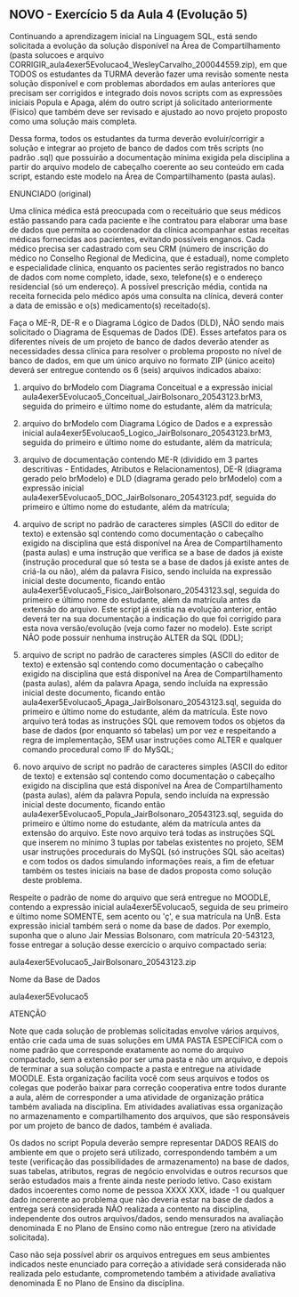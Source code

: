 ## NOVO - Exercício 5 da Aula 4 (Evolução 5)

Continuando a aprendizagem inicial na Linguagem SQL, está sendo solicitada a evolução da solução disponível na Área de Compartilhamento (pasta solucoes e arquivo CORRIGIR_aula4exer5Evolucao4_WesleyCarvalho_200044559.zip), em que TODOS os estudantes da TURMA deverão fazer uma revisão somente nesta solução disponível e com problemas abordados em aulas anteriores que precisam ser corrigidos e integrado dois novos scripts com as expressões iniciais Popula e Apaga, além do outro script já solicitado anteriormente (Fisico) que também deve ser revisado e ajustado ao novo projeto proposto como uma solução mais completa.

Dessa forma, todos os estudantes da turma deverão evoluir/corrigir a solução e integrar ao projeto de banco de dados com três scripts (no padrão .sql) que possuirão a documentação mínima exigida pela disciplina a partir do arquivo modelo de cabeçalho coerente ao seu conteúdo em cada script, estando este modelo na Área de Compartilhamento (pasta aulas).

ENUNCIADO (original)

Uma clínica médica está preocupada com o receituário que seus médicos estão passando para cada paciente e lhe contratou para elaborar uma base de dados que permita ao coordenador da clínica acompanhar estas receitas médicas fornecidas aos pacientes, evitando possíveis enganos. Cada médico precisa ser cadastrado com seu CRM (número de inscrição do médico no Conselho Regional de Medicina, que é estadual), nome completo e especialidade clínica, enquanto os pacientes serão registrados no banco de dados com nome completo, idade, sexo, telefone(s) e o endereço residencial (só um endereço). A possível prescrição média, contida na receita fornecida pelo médico após uma consulta na clínica, deverá conter a data de emissão e o(s) medicamento(s) receitado(s).

Faça o ME-R, DE-R e o Diagrama Lógico de Dados (DLD), NÃO sendo mais solicitado o Diagrama de Esquemas de Dados (DE). Esses artefatos para os diferentes níveis de um projeto de banco de dados deverão atender as necessidades dessa clínica para resolver o problema proposto no nível de banco de dados, em que um único arquivo no formato ZIP (único aceito) deverá ser entregue contendo os 6 (seis) arquivos indicados abaixo:

1) arquivo do brModelo com Diagrama Conceitual e a expressão inicial aula4exer5Evolucao5_Conceitual_JairBolsonaro_20543123.brM3, seguida do primeiro e último nome do estudante, além da matrícula;

2) arquivo do brModelo com Diagrama Lógico de Dados e a expressão inicial aula4exer5Evolucao5_Logico_JairBolsonaro_20543123.brM3, seguida do primeiro e último nome do estudante, além da matrícula;

3) arquivo de documentação contendo ME-R (dividido em 3 partes descritivas - Entidades, Atributos e Relacionamentos), DE-R (diagrama gerado pelo brModelo) e DLD (diagrama gerado pelo brModelo) com a expressão inicial aula4exer5Evolucao5_DOC_JairBolsonaro_20543123.pdf, seguida do primeiro e último nome do estudante, além da matrícula;

4) arquivo de script no padrão de caracteres simples (ASCII do editor de texto) e extensão sql contendo como documentação o cabeçalho exigido na disciplina que está disponível na Área de Compartilhamento (pasta aulas) e uma instrução que verifica se a base de dados já existe (instrução procedural que só testa se a base de dados já existe antes de criá-la ou não), além da palavra Fisico, sendo incluída na expressão inicial deste documento, ficando então aula4exer5Evolucao5_Fisico_JairBolsonaro_20543123.sql, seguida do primeiro e último nome do estudante, além da matrícula antes da extensão do arquivo. Este script já existia na evolução anterior, então deverá ter na sua documentação a indicação do que foi corrigido para esta nova versão/evolução (veja como fazer no modelo). Este script NÃO pode possuir nenhuma instrução ALTER da SQL (DDL);

5) arquivo de script no padrão de caracteres simples (ASCII do editor de texto) e extensão sql contendo como documentação o cabeçalho exigido na disciplina que está disponível na Área de Compartilhamento (pasta aulas), além da palavra Apaga, sendo incluída na expressão inicial deste documento, ficando então aula4exer5Evolucao5_Apaga_JairBolsonaro_20543123.sql, seguida do primeiro e último nome do estudante, além da matrícula. Este novo arquivo terá todas as instruções SQL que removem todos os objetos da base de dados (por enquanto só tabelas) um por vez e respeitando a regra de implementação, SEM usar instruções como ALTER e qualquer comando procedural como IF do MySQL;

6) novo arquivo de script no padrão de caracteres simples (ASCII do editor de texto) e extensão sql contendo como documentação o cabeçalho exigido na disciplina que está disponível na Área de Compartilhamento (pasta aulas), além da palavra Popula, sendo incluída na expressão inicial deste documento, ficando então aula4exer5Evolucao5_Popula_JairBolsonaro_20543123.sql, seguida do primeiro e último nome do estudante, além da matrícula antes da extensão do arquivo. Este novo arquivo terá todas as instruções SQL que inserem no mínimo 3 tuplas por tabelas existentes no projeto, SEM usar instruções procedurais do MySQL (só instruções SQL são aceitas) e com todos os dados simulando informações reais, a fim de efetuar também os testes iniciais na base de dados proposta como solução deste problema.


Respeite o padrão de nome do arquivo que será entregue no MOODLE, contendo a expressão inicial aula4exer5Evolucao5, seguida de seu primeiro e último nome SOMENTE, sem acento ou 'ç', e sua matrícula na UnB. Esta expressão inicial também será o nome da base de dados. Por exemplo, suponha que o aluno Jair Messias Bolsonaro, com matrícula 20-543123, fosse entregar a solução desse exercício o arquivo compactado seria:

aula4exer5Evolucao5_JairBolsonaro_20543123.zip


Nome da Base de Dados

aula4exer5Evolucao5


 

ATENÇÃO

Note que cada solução de problemas solicitadas envolve vários arquivos, então crie cada uma de suas soluções em UMA PASTA ESPECÍFICA com o nome padrão que corresponde exatamente ao nome do arquivo compactado, sem a extensão por ser uma pasta e não um arquivo, e depois de terminar a sua solução compacte a pasta e entregue na atividade MOODLE. Esta organização facilita você com seus arquivos e todos os colegas que poderão baixar para correção cooperativa entre todos durante a aula, além de corresponder a uma atividade de organização prática também avaliada na disciplina. Em atividades avaliativas essa organização no armazenamento e compartilhamento dos arquivos, que são responsáveis por um projeto de banco de dados, também é avaliada.

Os dados no script Popula deverão sempre representar DADOS REAIS do ambiente em que o projeto será utilizado, correspondendo também a um teste (verificação das possibilidades de armazenamento) na base de dados, suas tabelas, atributos, regras de negócio envolvidas e outros recursos que serão estudados mais a frente ainda neste período letivo. Caso existam dados incoerentes como nome de pessoa XXXX XXX, idade -1 ou qualquer dado incoerente ao problema que não deveria estar na base de dados a entrega será considerada NÃO realizada a contento na disciplina, independente dos outros arquivos/dados, sendo mensurados na avaliação denominada E no Plano de Ensino como não entregue (zero na atividade solicitada).

Caso não seja possível abrir os arquivos entregues em seus ambientes indicados neste enunciado para correção a atividade será considerada não realizada pelo estudante, comprometendo também a atividade avaliativa denominada E no Plano de Ensino da disciplina.

